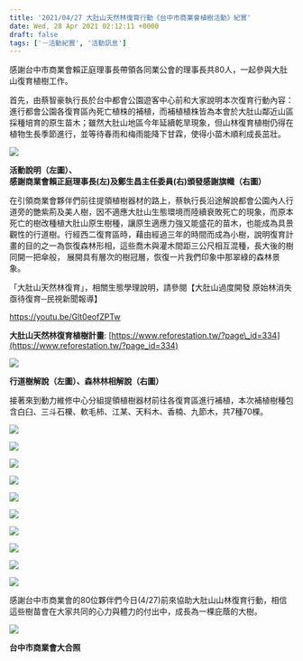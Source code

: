 ```yaml
---
title: '2021/04/27 大肚山天然林復育行動《台中市商業會植樹活動》紀實'
date: Wed, 28 Apr 2021 02:12:11 +0000
draft: false
tags: ['－活動紀實', '活動訊息']
---
```


感謝台中市商業會賴正庭理事長帶領各同業公會的理事長共80人，一起參與大肚山復育植樹工作。

首先，由蔡智豪執行長於台中都會公園遊客中心前和大家說明本次復育行動內容：進行都會公園各復育區內死亡植株的補植，而補植植株皆為本會於大肚山鄰近山區採種培育的原生苗木；雖然大肚山地區今年延續乾旱現象，但山林復育植樹仍得在植物生長季節進行，並等待春雨和梅雨能降下甘霖，使得小苗木順利成長茁壯。

![](https://www.reforestation.tw/wp-content/uploads/2021/04/圖片1-3.png)

**活動說明（左圖）、  
感謝商業會賴正庭理事長(左)及鄭生昌主任委員(右)頒發感謝旗幟（右圖）**

在引領商業會夥伴們前往提領植樹器材的路上，蔡執行長沿途解說都會公園內人行道旁的艷紫荊及美人樹，因不適應大肚山生態環境而陸續衰敗死亡的現象，而原本死亡的樹改種植大肚山原生樹種，讓原生適應力強又能盛花的苗木，也能成為具景觀性的行道樹。行經西二復育區時，藉由經過三年的時間而成為小樹，說明復育計畫的目的之一為恢復森林形相，這些喬木與灌木間距三公尺相互混種，長大後的樹同開一把傘般， 展開具有層次的樹冠層，恢復一片我們印象中那翠綠的森林景象。  

「大肚山天然林復育」，相關生態學理說明，請參閱【大肚山過度開發 原始林消失亟待復育─民視新聞報導】

https://youtu.be/Glt0eofZPTw

**大肚山天然林復育植樹計畫**: [https://www.reforestation.tw/?page\_id=334](https://www.reforestation.tw/?page_id=334)

![](https://www.reforestation.tw/wp-content/uploads/2021/04/圖片2-1.png)

**行道樹解說（左圖）、森林林相解說（右圖）**

接著來到動力維修中心分組提領植樹器材前往各復育區進行補植，本次補植樹種包含白臼、三斗石櫟、軟毛柿、江某、天料木、香楠、九節木，共7種70棵。

![](https://www.reforestation.tw/wp-content/uploads/2021/04/圖片3-1.png)

![](https://www.reforestation.tw/wp-content/uploads/2021/04/20210427-台中市商業會-中都補植_210427.jpg)

![](https://www.reforestation.tw/wp-content/uploads/2021/04/20210427-台中市商業會-中都補植_210427_0.jpg)

![](https://www.reforestation.tw/wp-content/uploads/2021/04/20210427-台中市商業會-中都補植_210427_3.jpg)

![](https://www.reforestation.tw/wp-content/uploads/2021/04/20210427-台中市商業會-中都補植_210427_7.jpg)

![](https://www.reforestation.tw/wp-content/uploads/2021/04/20210427-台中市商業會-中都補植_210428_0.jpg)

![](https://www.reforestation.tw/wp-content/uploads/2021/04/20210427-台中市商業會-中都補植_210428_2.jpg)

![](https://www.reforestation.tw/wp-content/uploads/2021/04/20210427-台中市商業會-中都補植_210428_3.jpg)

![](https://www.reforestation.tw/wp-content/uploads/2021/04/20210427-台中市商業會-中都補植_210428_4.jpg)

![](https://www.reforestation.tw/wp-content/uploads/2021/04/理事長.jpg)

感謝台中市商業會的80位夥伴們今日(4/27)前來協助大肚山山林復育行動，相信這些樹苗會在大家共同的心力與體力的付出中，成長為一棵庇蔭的大樹。

![](https://www.reforestation.tw/wp-content/uploads/2021/04/20210427-台中市商業會-中都補植_210427_5.jpg)

**台中市商業會大合照**
